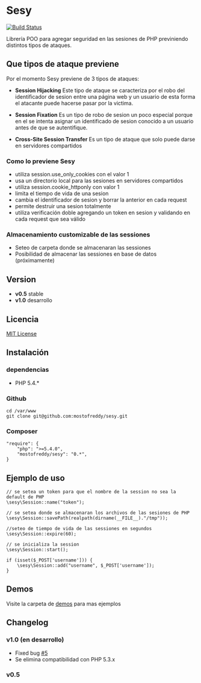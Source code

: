 __Sesy__
========

[![Build Status](https://travis-ci.org/mostofreddy/sesy.png?branch=master)](https://travis-ci.org/mostofreddy/sesy)

Librería POO para agregar seguridad en las sesiones de PHP previniendo distintos tipos de ataques.

Que tipos de ataque previene
----------------------------

Por el momento Sesy previene de 3 tipos de ataques:

* __Session Hijacking__
Este tipo de ataque se caracteriza por el robo del identificador de sesion entre una página web y un usuario
de esta forma el atacante puede hacerse pasar por la victima.

* __Session Fixation__
Es un tipo de robo de sesion un poco especial porque en el se intenta asignar un identificado de sesion
conocido a un usuario antes de que se autentifique.

* __Cross-Site Session Transfer__
Es un tipo de ataque que solo puede darse en servidores compartidos

### Como lo previene Sesy

* utiliza session.use_only_cookies con el valor 1
* usa un directorio local para las sesiones en servidores compartidos
* utiliza session.cookie_httponly con valor 1
* limita el tiempo de vida de una sesion
* cambia el identificador de sesion y borrar la anterior en cada request
* permite destruir una sesion totalmente
* utiliza verificación doble agregando un token en sesion y validando en cada request que sea válido

### Almacenamiento customizable de las sessiones

* Seteo de carpeta donde se almacenaran las sessiones
* Posibilidad de almacenar las sessiones en base de datos (próximamente)

Version
-------

- __v0.5__ stable
- __v1.0__ desarrollo

Licencia
-------

[MIT License](http://www.opensource.org/licenses/mit-license.php)

Instalación
-----------

### dependencias

- PHP 5.4.*

### Github

    cd /var/www
    git clone git@github.com:mostofreddy/sesy.git

### Composer

    "require": {
        "php": ">=5.4.0",
        "mostofreddy/sesy": "0.*",
    }

Ejemplo de uso
--------------

    // se setea un token para que el nombre de la session no sea la default de PHP
    \sesy\Session::name("token");

    // se setea donde se almacenaran los archivos de las sesiones de PHP
    \sesy\Session::savePath(realpath(dirname(__FILE__)."/tmp"));

    //seteo de tiempo de vida de las sessiones en segundos
    \sesy\Session::expire(60);

    // se inicializa la session
    \sesy\Session::start();

    if (isset($_POST['username'])) {
        \sesy\Session::add("username", $_POST['username']);
    }

Demos
-----

Visite la carpeta de [demos](https://github.com/mostofreddy/sesy/tree/master/demos) para mas ejemplos

Changelog
---------

### v1.0 (en desarrollo)

- Fixed bug [#5](https://github.com/mostofreddy/sesy/issues/5)
- Se elimina compatibilidad con PHP 5.3.x

### v0.5
